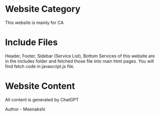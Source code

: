# Website Category
This website is mainly for CA


# Include Files
Header, Footer, Sidebar (Service List), Bottom Services of this website are in the includes folder and fetched those file into main html pages.
You will find fetch code in javascript.js file.

# Website Content
All content is generated by ChatGPT

Author - Meenakshi